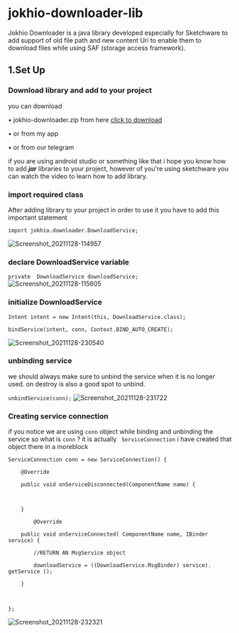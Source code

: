 # jokhio-downloader-lib

Jokhio Downloader is a java library developed especially for Sketchware to add support of old file path and new content Uri to enable them to download files while using SAF (storage access framework).

## 1.Set Up

### Download library and add to your project

you can download 

• jokhio-downloader.zip from here [click to download](https://github.com/bakarjokhio/jokhio-downloader-lib/raw/main/jokhio-downloader.zip)

• or from my app

• or from our telegram

if you are using android studio or something like that i hope you know how to add ***jar*** libraries to your project, however of you're using sketchware you can watch the video to learn how to add library.

### import required class

After adding library to your project in order to use it you have to add this important statement 

```import jokhio.downloader.DownloadService;```


![Screenshot_20211128-114957](https://user-images.githubusercontent.com/61370010/143732668-f0a20872-1e28-4f70-8cae-d4f2d031d13f.png)

### declare DownloadService variable

```private  DownloadService downloadService;```
![Screenshot_20211128-115605](https://user-images.githubusercontent.com/61370010/143732842-fc6e38c2-63c0-4709-ae91-feffc60b8693.png)

### initialize DownloadService 

```
Intent intent = new Intent(this, DownloadService.class);

bindService(intent, conn, Context.BIND_AUTO_CREATE); 
``` 
![Screenshot_20211128-230540](https://user-images.githubusercontent.com/61370010/143780531-06077efc-ddd8-4861-a0da-a338b1b27b12.png)

### unbinding service

we should always make sure to unbind the service when it is no longer used. on destroy is also a good spot to unbind.

` unbindService(conn); ` ![Screenshot_20211128-231722](https://user-images.githubusercontent.com/61370010/143780904-a6c96c5f-fb8b-4d97-ac87-4bce64657dec.png)

### Creating service connection

if you notice we are using `conn` object while binding and unbinding the service so what is `conn` ? it is actually ` ServiceConnection` i have created that object there in a moreblock 
```
ServiceConnection conn = new ServiceConnection() {

	@Override

	public void onServiceDisconnected(ComponentName name) {

		

	}

		@Override

	public void onServiceConnected( ComponentName name, IBinder service) {

		//RETURN AN MsgService object 

		downloadService = ((DownloadService.MsgBinder) service). getService ();

	}

	

};

```
![Screenshot_20211128-232321](https://user-images.githubusercontent.com/61370010/143781082-b2d88363-f564-490c-b87d-7b186a3a117c.png)
